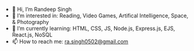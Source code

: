 - 👋 Hi, I’m Randeep Singh
- 👀 I’m interested in: Reading, Video Games, Artifical Intelligence, Space, & Photography
- 🌱 I’m currently learning: HTML, CSS, JS, Node.js, Express.js, EJS, React.js, NoSQL
- 📫 How to reach me: ra.singh0502@gmail.com
